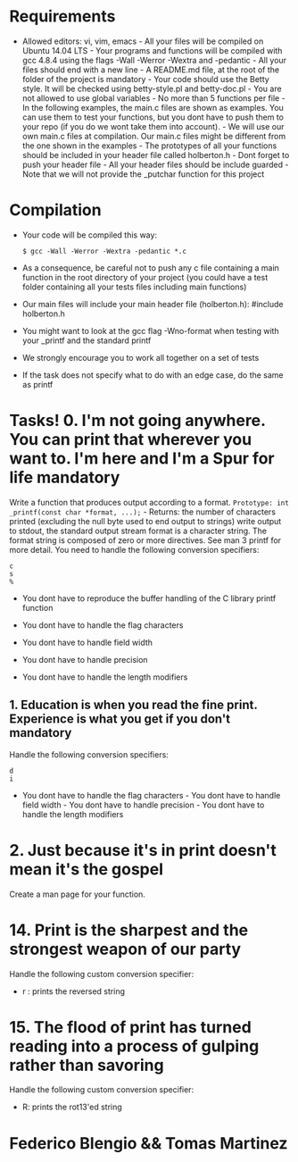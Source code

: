 # Requirements
- Allowed editors: vi, vim, emacs - All your files will be compiled on Ubuntu 14.04 LTS - Your programs and functions will be compiled with gcc 4.8.4 using the 
flags -Wall -Werror -Wextra and -pedantic - All your files should end with a new line - A README.md file, at the root of the folder of the project is mandatory - 
Your code should use the Betty style. It will be checked using betty-style.pl and betty-doc.pl - You are not allowed to use global variables - No more than 5 
functions per file - In the following examples, the main.c files are shown as examples. You can use them to test your functions, but you dont have to push them to 
your repo (if you do we wont take them into account). - We will use our own main.c files at compilation. Our main.c files might be different from the one shown in 
the examples - The prototypes of all your functions should be included in your header file called holberton.h - Dont forget to push your header file - All your 
header files should be include guarded - Note that we will not provide the _putchar function for this project
#  Compilation
- Your code will be compiled this way:
    
    ```
    $ gcc -Wall -Werror -Wextra -pedantic *.c
    
    ```
    
- As a consequence, be careful not to push any c file containing a main function in the root directory of your project (you could have a test folder containing all 
your tests files including main functions)
    
- Our main files will include your main header file (holberton.h): #include holberton.h
    
- You might want to look at the gcc flag -Wno-format when testing with your _printf and the standard printf
    
- We strongly encourage you to work all together on a set of tests
    
- If the task does not specify what to do with an edge case, do the same as printf
#
#  Tasks! 0. I'm not going anywhere. You can print that wherever you want to. I'm here and I'm a Spur for life mandatory
Write a function that produces output according to a format. ``` Prototype: int _printf(const char *format, ...); ``` - Returns: the number of characters printed 
(excluding the null byte used to end output to strings) write output to stdout, the standard output stream format is a character string. The format string is 
composed of zero or more directives. See man 3 printf for more detail. You need to handle the following conversion specifiers:
    
    c 
    s
    %
    
- You dont have to reproduce the buffer handling of the C library printf function
    
- You dont have to handle the flag characters
    
- You dont have to handle field width
    
- You dont have to handle precision
    
- You dont have to handle the length modifiers
## 1. Education is when you read the fine print. Experience is what you get if you don't mandatory
Handle the following conversion specifiers:
``` 
d 
i
```
- You dont have to handle the flag characters - You dont have to handle field width - You dont have to 
handle precision - You dont have to handle the length modifiers
# 2. Just because it's in print doesn't mean it's the gospel
Create a man page for your function.


# 14. Print is the sharpest and the strongest weapon of our party

Handle the following custom conversion specifier:

- r : prints the reversed string

# 15. The flood of print has turned reading into a process of gulping rather than savoring
Handle the following custom conversion specifier:

- R: prints the rot13'ed string

# Federico Blengio && Tomas Martinez
